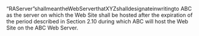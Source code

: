 “RAServer”shallmeantheWebServerthatXYZshalldesignateinwritingto ABC as the server on which the Web Site shall be hosted after the expiration of the period described in Section 2.10 during which ABC will host the Web Site on the ABC Web Server.